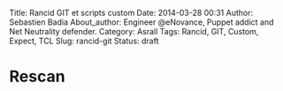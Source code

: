 Title: Rancid GIT et scripts custom
Date: 2014-03-28 00:31
Author: Sebastien Badia
About_author: Engineer @eNovance, Puppet addict and Net Neutrality defender.
Category: Asrall
Tags: Rancid, GIT, Custom, Expect, TCL
Slug: rancid-git
Status: draft

# Rescan
